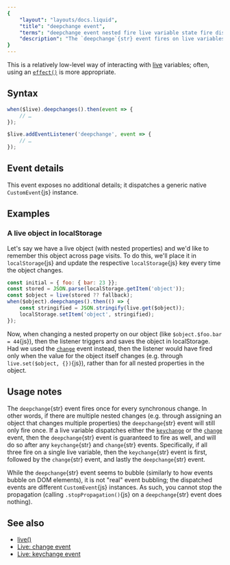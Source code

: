 ```yaml
---
{
	"layout": "layouts/docs.liquid",
	"title": "deepchange event",
	"terms": "deepchange event nested fire live variable state fire dispatch attach listener",
	"description": "The `deepchange`{str} event fires on live variables when a variable itself or one of its nested properties has changed."
}
---
```


This is a relatively low-level way of interacting with [live](/docs/live/) variables; often, using an [`effect()`](/docs/effect/) is more appropriate.

## Syntax

```js
when($live).deepchanges().then(event => {
	// …
});

$live.addEventListener('deepchange', event => {
	// …
});
```

## Event details

This event exposes no additional details; it dispatches a generic native `CustomEvent`{js} instance.

## Examples

### A live object in localStorage

Let's say we have a live object (with nested properties) and we'd like to remember this object across page visits. To do this, we'll place it in `localStorage`{js} and update the respective `localStorage`{js} key every time the object changes.

```js
const initial = { foo: { bar: 23 }};
const stored = JSON.parse(localStorage.getItem('object'));
const $object = live(stored ?? fallback);
when($object).deepchanges().then(() => {
	const stringified = JSON.stringify(live.get($object));
	localStorage.setItem('object', stringified);
});
```

Now, when changing a nested property on our object (like `$object.$foo.bar = 44`{js}), then the listener triggers and saves the object in localStorage. Had we used the [`change`](/docs/live/change/) event instead, then the listener would have fired only when the value for the object itself changes (e.g. through `live.set($object, {})`{js}), rather than for all nested properties in the object.

## Usage notes

The `deepchange`{str} event fires once for every synchronous change. In other words, if there are multiple nested changes (e.g. through assigning an object that changes multiple properties) the `deepchange`{str} event will still only fire once. If a live variable dispatches either the  [`keychange`](/docs/live/keychange/) or the [`change`](/docs/live/change/) event, then the `deepchange`{str} event is guaranteed to fire as well, and will do so after any `keychange`{str} and `change`{str} events. Specifically, if all three fire on a single live variable, then the `keychange`{str} event is first, followed by the `change`{str} event, and lastly the `deepchange`{str} event.

While the `deepchange`{str} event seems to bubble (similarly to how events bubble on DOM elements), it is not "real" event bubbling; the dispatched events are different `CustomEvent`{js} instances. As such, you cannot stop the propagation (calling `.stopPropagation()`{js} on a `deepchange`{str} event does nothing).

## See also

- [live()](/docs/live/)
- [Live: change event](/docs/live/change/)
- [Live: keychange event](/docs/live/keychange/)
